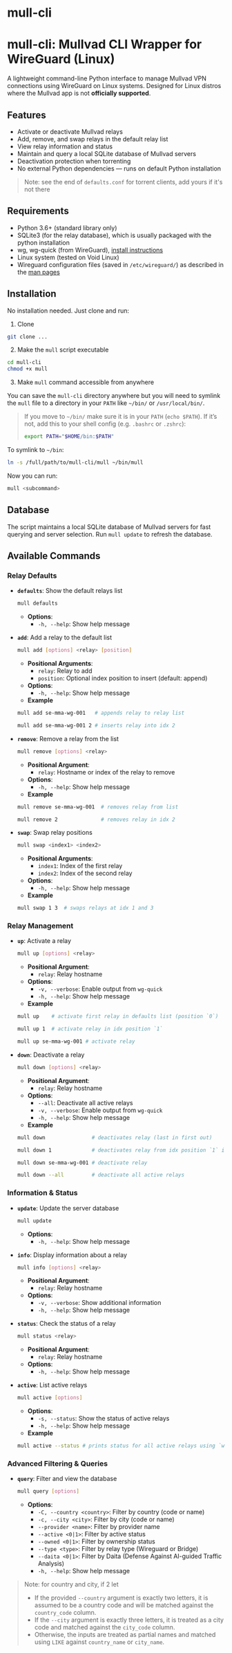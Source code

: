 # mull-cli

# mull-cli: Mullvad CLI Wrapper for WireGuard (Linux)
A lightweight command-line Python interface to manage Mullvad VPN connections using WireGuard on Linux systems.
Designed for Linux distros where the Mullvad app is not __officially supported__.

## Features
- Activate or deactivate Mullvad relays
- Add, remove, and swap relays in the default relay list
- View relay information and status
- Maintain and query a local SQLite database of Mullvad servers
- Deactivation protection when torrenting 
- No external Python dependencies — runs on default Python installation

> Note: see the end of `defaults.conf` for torrent clients, add yours if it's not there 

## Requirements
- Python 3.6+ (standard library only)
- SQLite3 (for the relay database), which is usually packaged with the python installation
- wg, wg-quick (from WireGuard), [install instructions](https://www.wireguard.com/install/)
- Linux system (tested on Void Linux)
- Wireguard configuration files (saved in `/etc/wireguard/`) as described in the [man pages](https://www.man7.org/linux/man-pages/man8/wg-quick.8.html)

## Installation
No installation needed. Just clone and run:
1) Clone
```bash
git clone ...
```
2) Make the `mull` script executable
```bash
cd mull-cli
chmod +x mull
```
3) Make `mull` command accessible from anywhere

You can save the `mull-cli` directory anywhere but you will need to symlink the `mull` file to a directory in your `PATH` like `~/bin/` or `/usr/local/bin/`. 
> If you move to `~/bin/` make sure it is in your `PATH` (`echo $PATH`). If it’s not, add this to your shell config (e.g. `.bashrc` or `.zshrc`):
> ```bash
> export PATH="$HOME/bin:$PATH"
> ```

To symlink to `~/bin`:
```bash
ln -s /full/path/to/mull-cli/mull ~/bin/mull
```

Now you can run:
```bash
mull <subcommand>
```

## Database
The script maintains a local SQLite database of Mullvad servers for fast querying and server selection. Run `mull update` to refresh the database.


## Available Commands

### Relay Defaults

- **`defaults`**: Show the default relays list
  ```bash
  mull defaults
  ```
  - **Options**:
    - `-h, --help`: Show help message

- **`add`**: Add a relay to the default list
  ```bash
  mull add [options] <relay> [position]
  ```
  - **Positional Arguments**:
    - `relay`: Relay to add
    - `position`: Optional index position to insert (default: append)
  - **Options**:
    - `-h, --help`: Show help message
  - **Example**
  ```bash
  mull add se-mma-wg-001   # appends relay to relay list

  mull add se-mma-wg-001 2 # inserts relay into idx 2
  ```

- **`remove`**: Remove a relay from the list
  ```bash
  mull remove [options] <relay>
  ```
  - **Positional Argument**:
    - `relay`: Hostname or index of the relay to remove
  - **Options**:
    - `-h, --help`: Show help message
  - **Example**
  ```bash
  mull remove se-mma-wg-001  # removes relay from list

  mull remove 2              # removes relay in idx 2
  ```


- **`swap`**: Swap relay positions
  ```bash
  mull swap <index1> <index2>
  ```
  - **Positional Arguments**:
    - `index1`: Index of the first relay
    - `index2`: Index of the second relay
  - **Options**:
    - `-h, --help`: Show help message
  - **Example**
  ```bash
  mull swap 1 3  # swaps relays at idx 1 and 3
  ```


### Relay Management

- **`up`**: Activate a relay
  ```bash
  mull up [options] <relay>
  ```
  - **Positional Argument**:
    - `relay`: Relay hostname
  - **Options**:
    - `-v, --verbose`: Enable output from `wg-quick`
    - `-h, --help`: Show help message
  - **Example**
  ```bash
  mull up    # activate first relay in defaults list (position `0`)

  mull up 1  # activate relay in idx position `1`

  mull up se-mma-wg-001 # activate relay
  ```

- **`down`**: Deactivate a relay
  ```bash
  mull down [options] <relay>
  ```
  - **Positional Argument**:
    - `relay`: Relay hostname
  - **Options**:
    - `--all`: Deactivate all active relays
    - `-v, --verbose`: Enable output from `wg-quick`
    - `-h, --help`: Show help message
  - **Example**
  ```bash
  mull down               # deactivates relay (last in first out)

  mull down 1             # deactivates relay from idx position `1` in default relay list

  mull down se-mma-wg-001 # deactivate relay

  mull down --all         # deactivate all active relays
  ```

### Information & Status

- **`update`**: Update the server database
  ```bash
  mull update
  ```
  - **Options**:
    - `-h, --help`: Show help message

- **`info`**: Display information about a relay
  ```bash
  mull info [options] <relay>
  ```
  - **Positional Argument**:
    - `relay`: Relay hostname
  - **Options**:
    - `-v, --verbose`: Show additional information
    - `-h, --help`: Show help message

- **`status`**: Check the status of a relay
  ```bash
  mull status <relay>
  ```
  - **Positional Argument**:
    - `relay`: Relay hostname
  - **Options**:
    - `-h, --help`: Show help message

- **`active`**: List active relays
  ```bash
  mull active [options]
  ```
  - **Options**:
    - `-s, --status`: Show the status of active relays
    - `-h, --help`: Show help message
  - **Example**
  ```bash
  mull active --status # prints status for all active relays using `wg show interfaces`
  ```


### Advanced Filtering & Queries

- **`query`**: Filter and view the database
  ```bash
  mull query [options]
  ```
  - **Options**:
    - `-C, --country <country>`: Filter by country (code or name)
    - `-c, --city <city>`: Filter by city (code or name)
    - `--provider <name>`: Filter by provider name
    - `--active <0|1>`: Filter by active status
    - `--owned <0|1>`: Filter by ownership status
    - `--type <type>`: Filter by relay type (Wireguard or Bridge)
    - `--daita <0|1>`: Filter by Daita (Defense Against AI-guided Traffic Analysis)
    - `-h, --help`: Show help message

> Note: for country and city, if 2 let
>    - If the provided `--country` argument is exactly two letters, it is assumed to be a country code and will be matched against the `country_code` column.
>    - If the `--city` argument is exactly three letters, it is treated as a city code and matched against the `city_code` column.
>    - Otherwise, the inputs are treated as partial names and matched using `LIKE` against `country_name` or `city_name`.

